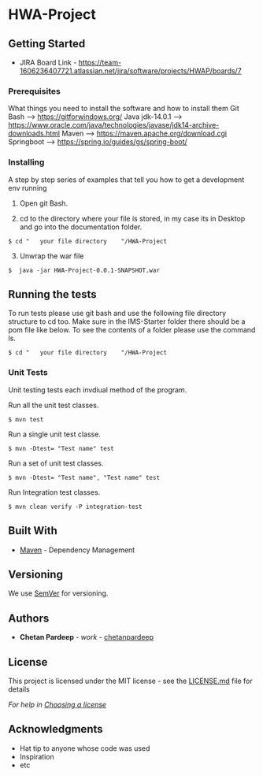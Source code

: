 # HWA-Project

## Getting Started

- JIRA Board Link - https://team-1606236407721.atlassian.net/jira/software/projects/HWAP/boards/7

### Prerequisites
What things you need to install the software and how to install them
Git Bash --> https://gitforwindows.org/
Java jdk-14.0.1 --> https://www.oracle.com/java/technologies/javase/jdk14-archive-downloads.html
Maven --> https://maven.apache.org/download.cgi
Springboot --> https://spring.io/guides/gs/spring-boot/

### Installing

A step by step series of examples that tell you how to get a development env running

1. Open git Bash.

2. cd to the directory where your file is stored, in my case its in Desktop and go into the documentation folder.

```
$ cd "   your file directory    "/HWA-Project
```

3. Unwrap the war file 

```
$  java -jar HWA-Project-0.0.1-SNAPSHOT.war

```

## Running the tests

To run tests please use git bash and use the following file directory structure to cd too. Make sure in the IMS-Starter folder there should be a pom file like below. To see the contents of a folder please use the command ls.

```
$ cd "   your file directory    "/HWA-Project
```

### Unit Tests 
Unit testing tests each invdiual method of the program. 

Run all the unit test classes.

```
$ mvn test
```

Run a single unit test classe.

```
$ mvn -Dtest= "Test name" test
```

Run a set of unit test classes.

```
$ mvn -Dtest= "Test name", "Test name" test
```

Run Integration test classes.

```
$ mvn clean verify -P integration-test
```


## Built With

* [Maven](https://maven.apache.org/) - Dependency Management

## Versioning

We use [SemVer](http://semver.org/) for versioning.

## Authors
* **Chetan Pardeep** - *work* - [chetanpardeep](https://github.com/QAcpardeep)

## License

This project is licensed under the MIT license - see the [LICENSE.md](LICENSE.md) file for details 

*For help in [Choosing a license](https://choosealicense.com/)*

## Acknowledgments

* Hat tip to anyone whose code was used
* Inspiration
* etc

